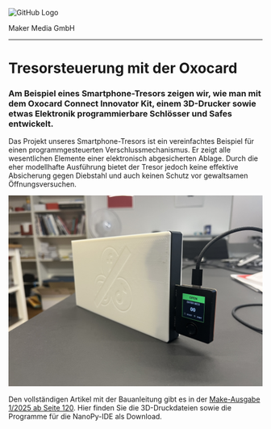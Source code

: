 ![GitHub Logo](http://www.heise.de/make/icons/make_logo.png)

Maker Media GmbH

***

# Tresorsteuerung mit der Oxocard

### Am Beispiel eines Smartphone-Tresors zeigen wir, wie man mit dem Oxocard Connect Innovator Kit, einem 3D-Drucker sowie etwas Elektronik programmierbare Schlösser und Safes entwickelt.

Das Projekt unseres Smartphone-Tresors ist ein vereinfachtes Beispiel für einen programmgesteuerten Verschlussmechanismus. Er zeigt alle wesentlichen Elemente einer elektronisch abgesicherten Ablage. Durch die eher modellhafte Ausführung bietet der Tresor jedoch keine effektive Absicherung gegen Diebstahl und auch keinen Schutz vor gewaltsamen Öffnungsversuchen.

![Picture](./aufmacher.jpg)

Den vollständigen Artikel mit der Bauanleitung gibt es in der [Make-Ausgabe 1/2025 ab Seite 120](https://www.heise.de/select/make/2025/1/2433910000196521552). Hier finden Sie die 3D-Druckdateien sowie die Programme für die NanoPy-IDE als Download.
